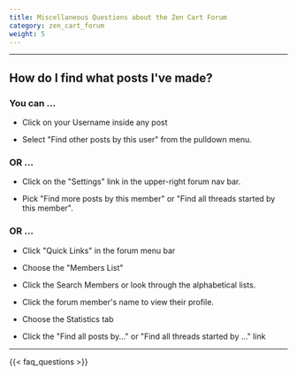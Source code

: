 ```yaml
---
title: Miscellaneous Questions about the Zen Cart Forum 
category: zen_cart_forum
weight: 5 
---
```


---

## How do I find what posts I've made?


### You can ...

*   Click on your Username inside any post

*   Select "Find other posts by this user" from the pulldown menu.

### OR ...

*   Click on the "Settings" link in the upper-right forum nav bar.

*   Pick "Find more posts by this member" or "Find all threads started by this member".

### OR ...

*   Click "Quick Links" in the forum menu bar

*   Choose the "Members List"

*   Click the Search Members or look through the alphabetical lists.

*   Click the forum member's name to view their profile.

*   Choose the Statistics tab

*   Click the "Find all posts by..." or "Find all threads started by ..." link

---
<!-- please keep this at the end --> 
{{< faq_questions >}}
